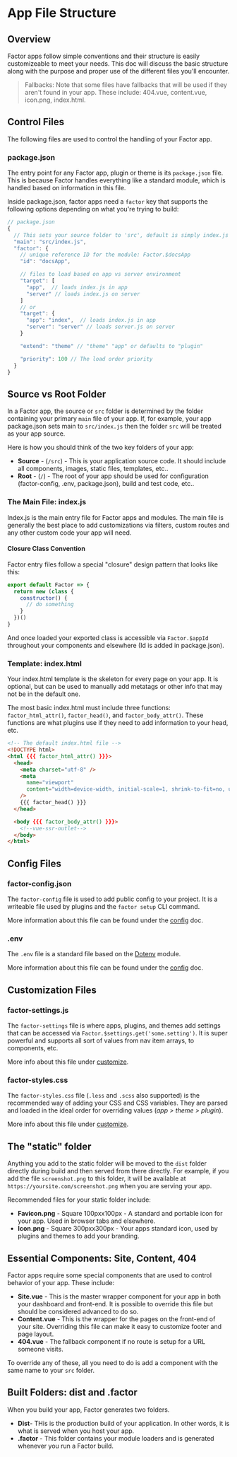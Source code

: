 # App File Structure

## Overview

Factor apps follow simple conventions and their structure is easily customizeable to meet your needs. This doc will discuss the basic structure along with the purpose and proper use of the different files you'll encounter.

> Fallbacks: Note that some files have fallbacks that will be used if they aren't found in your app. These include: 404.vue, content.vue, icon.png, index.html.

## Control Files

The following files are used to control the handling of your Factor app.

### package.json

The entry point for any Factor app, plugin or theme is its `package.json` file. This is because Factor handles everything like a standard module, which is handled based on information in this file.

Inside package.json, factor apps need a `factor` key that supports the following options depending on what you're trying to build:

```js
// package.json
{
  // This sets your source folder to 'src', default is simply index.js
  "main": "src/index.js",
  "factor": {
    // unique reference ID for the module: Factor.$docsApp
    "id": "docsApp",

    // files to load based on app vs server environment
    "target": [
      "app",  // loads index.js in app
      "server" // loads index.js on server
    ]
    // or
    "target": {
      "app": "index",  // loads index.js in app
      "server": "server" // loads server.js on server
    }

    "extend": "theme" // "theme" "app" or defaults to "plugin"

    "priority": 100 // The load order priority
  }
}
```

## Source vs Root Folder

In a Factor app, the source or `src` folder is determined by the folder containing your primary `main` file of your app. If, for example, your app package.json sets main to `src/index.js` then the folder `src` will be treated as your app source.

Here is how you should think of the two key folders of your app:

- **Source** - (`/src`) - This is your application source code. It should include all components, images, static files, templates, etc..
- **Root** - (`/`) - The root of your app should be used for configuration (factor-config, .env, package.json), build and test code, etc..

### The Main File: index.js

Index.js is the main entry file for Factor apps and modules. The main file is generally the best place to add customizations via filters, custom routes and any other custom code your app will need.

#### Closure Class Convention

Factor entry files follow a special "closure" design pattern that looks like this:

```js
export default Factor => {
  return new (class {
    constructor() {
      // do something
    }
  })()
}
```

And once loaded your exported class is accessible via `Factor.$appId` throughout your components and elsewhere (Id is added in package.json).

### Template: index.html

Your index.html template is the skeleton for every page on your app. It is optional, but can be used to manually add metatags or other info that may not be in the default one.

The most basic index.html must include three functions: `factor_html_attr()`, `factor_head()`, and `factor_body_attr()`. These functions are what plugins use if they need to add information to your head, etc.

```html
<!-- The default index.html file -->
<!DOCTYPE html>
<html {{{ factor_html_attr() }}}>
  <head>
    <meta charset="utf-8" />
    <meta
      name="viewport"
      content="width=device-width, initial-scale=1, shrink-to-fit=no, user-scalable=no"
    />
    {{{ factor_head() }}}
  </head>

  <body {{{ factor_body_attr() }}}>
    <!--vue-ssr-outlet-->
  </body>
</html>
```

## Config Files

### factor-config.json

The `factor-config` file is used to add public config to your project. It is a writeable file used by plugins and the `factor setup` CLI command.

More information about this file can be found under the [config](./config) doc.

### .env

The `.env` file is a standard file based on the [Dotenv](https://github.com/motdotla/dotenv) module.

More information about this file can be found under the [config](./config) doc.

## Customization Files

### factor-settings.js

The `factor-settings` file is where apps, plugins, and themes add settings that can be accessed via `Factor.$settings.get('some.setting')`. It is super powerful and supports all sort of values from nav item arrays, to components, etc.

More info about this file under [customize](./customize).

### factor-styles.css

The `factor-styles.css` file (`.less` and `.scss` also supported) is the recommended way of adding your CSS and CSS variables. They are parsed and loaded in the ideal order for overriding values (_app > theme > plugin_).

More info about this file under [customize](./customize).

## The "static" folder

Anything you add to the static folder will be moved to the `dist` folder directly during build and then served from there directly. For example, if you add the file `screenshot.png` to this folder, it will be available at `https://yoursite.com/screenshot.png` when you are serving your app.

Recommended files for your static folder include:

- **Favicon.png** - Square 100pxx100px - A standard and portable icon for your app. Used in browser tabs and elsewhere.
- **Icon.png** - Square 300pxx300px - Your apps standard icon, used by plugins and themes to add your branding.

## Essential Components: Site, Content, 404

Factor apps require some special components that are used to control behavior of your app. These include:

- **Site.vue** - This is the master wrapper component for your app in both your dashboard and front-end. It is possible to override this file but should be considered advanced to do so.
- **Content.vue** - This is the wrapper for the pages on the front-end of your site. Overriding this file can make it easy to customize footer and page layout.
- **404.vue** - The fallback component if no route is setup for a URL someone visits.

To override any of these, all you need to do is add a component with the same name to your `src` folder.

## Built Folders: dist and .factor

When you build your app, Factor generates two folders.

- **Dist**- THis is the production build of your application. In other words, it is what is served when you host your app.
- **.factor** - This folder contains your module loaders and is generated whenever you run a Factor build.
